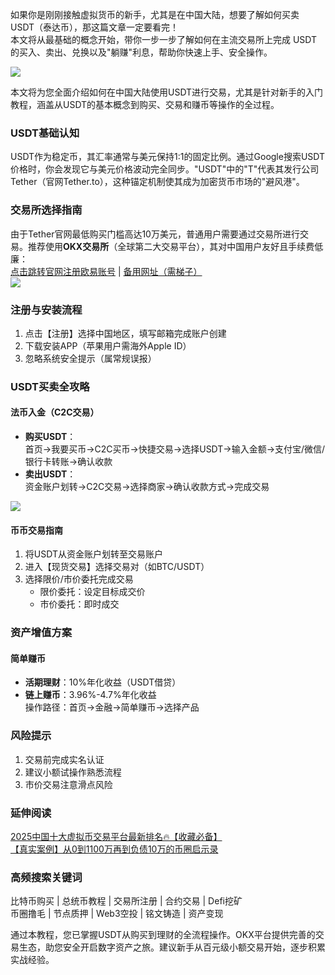 如果你是刚刚接触虚拟货币的新手，尤其是在中国大陆，想要了解如何买卖 USDT（泰达币），那这篇文章一定要看完！  
本文将从最基础的概念开始，带你一步一步了解如何在主流交易所上完成 USDT 的买入、卖出、兑换以及"躺赚"利息，帮助你快速上手、安全操作。

[![](https://307e939.webp.li/20250423094309596.png)](https://btc8848.com/top-10-exchanges)

本文将为您全面介绍如何在中国大陆使用USDT进行交易，尤其是针对新手的入门教程，涵盖从USDT的基本概念到购买、交易和赚币等操作的全过程。

### USDT基础认知  
USDT作为稳定币，其汇率通常与美元保持1:1的固定比例。通过Google搜索USDT价格时，你会发现它与美元价格波动完全同步。"USDT"中的"T"代表其发行公司Tether（官网Tether.to），这种锚定机制使其成为加密货币市场的"避风港"。

### 交易所选择指南  
由于Tether官网最低购买门槛高达10万美元，普通用户需要通过交易所进行交易。推荐使用**OKX交易所**（全球第二大交易平台），其对中国用户友好且手续费低廉：  
[点击跳转官网注册欧易账号](https://www.chouyi.world/zh-hans/join/18639032) | [备用网址（需梯子）](https://www.okx.com/zh-hans/join/74873351)  
[![](https://fe095ec.webp.li/top-10-exchanges-001.jpg)](https://www.chouyi.world/zh-hans/join/18639032)

### 注册与安装流程  
1. 点击【注册】选择中国地区，填写邮箱完成账户创建  
2. 下载安装APP（苹果用户需海外Apple ID）  
3. 忽略系统安全提示（属常规误报）

### USDT买卖全攻略  
#### 法币入金（C2C交易）  
- **购买USDT**：  
  首页→我要买币→C2C买币→快捷交易→选择USDT→输入金额→支付宝/微信/银行卡转账→确认收款  
- **卖出USDT**：  
  资金账户划转→C2C交易→选择商家→确认收款方式→完成交易  

![](https://ac63e02.webp.li/ouyichongzhi.png)

#### 币币交易指南  
1. 将USDT从资金账户划转至交易账户  
2. 进入【现货交易】选择交易对（如BTC/USDT）  
3. 选择限价/市价委托完成交易  
   - 限价委托：设定目标成交价  
   - 市价委托：即时成交  

### 资产增值方案  
#### 简单赚币  
- **活期理财**：10%年化收益（USDT借贷）  
- **链上赚币**：3.96%-4.7%年化收益  
操作路径：首页→金融→简单赚币→选择产品  

### 风险提示  
1. 交易前完成实名认证  
2. 建议小额试操作熟悉流程  
3. 市价交易注意滑点风险  

### 延伸阅读  
[2025中国十大虚拟币交易平台最新排名🔥【收藏必备】](https://btc8848.com/top-10-exchanges)  
[【真实案例】从0到1100万再到负债10万的币圈启示录](https://heiyetouzi.xyz/biquanstory001/)

### 高频搜索关键词  
比特币购买 | 总统币教程 | 交易所注册 | 合约交易 | Defi挖矿  
币圈撸毛 | 节点质押 | Web3空投 | 铭文铸造 | 资产变现  

通过本教程，您已掌握USDT从购买到理财的全流程操作。OKX平台提供完善的交易生态，助您安全开启数字资产之旅。建议新手从百元级小额交易开始，逐步积累实战经验。